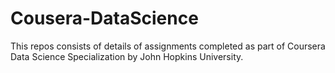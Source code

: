 # Cousera-DataScience
This repos consists of details of assignments completed as part of Coursera Data Science Specialization by John Hopkins University.
